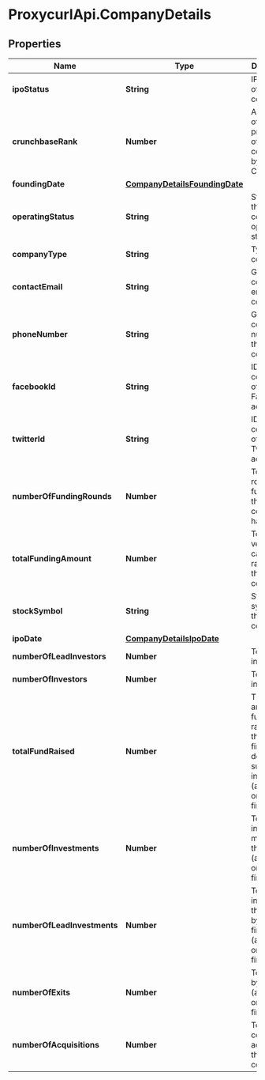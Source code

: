# ProxycurlApi.CompanyDetails

## Properties

Name | Type | Description | Notes
------------ | ------------- | ------------- | -------------
**ipoStatus** | **String** | IPO status of the company | [optional] 
**crunchbaseRank** | **Number** | A measure of prominence of this company by Crunchbase | [optional] 
**foundingDate** | [**CompanyDetailsFoundingDate**](CompanyDetailsFoundingDate.md) |  | [optional] 
**operatingStatus** | **String** | Status of the company&#39;s operational status | [optional] 
**companyType** | **String** | Type of company | [optional] 
**contactEmail** | **String** | General contact email of the company | [optional] 
**phoneNumber** | **String** | General contact number of the company | [optional] 
**facebookId** | **String** | ID of the company&#39;s official Facebook account | [optional] 
**twitterId** | **String** | ID of the company&#39;s official Twitter account | [optional] 
**numberOfFundingRounds** | **Number** | Total rounds of funding that this company has raised | [optional] 
**totalFundingAmount** | **Number** | Total venture capital raised by this company | [optional] 
**stockSymbol** | **String** | Stock symbol of this public company | [optional] 
**ipoDate** | [**CompanyDetailsIpoDate**](CompanyDetailsIpoDate.md) |  | [optional] 
**numberOfLeadInvestors** | **Number** | Total lead investors | [optional] 
**numberOfInvestors** | **Number** | Total investors | [optional] 
**totalFundRaised** | **Number** | The total amount of funds raised (by this VC firm) to be deployed as subsidiary investments (applicable only for VC firms) | [optional] 
**numberOfInvestments** | **Number** | Total investments made by this VC firm (applicable only for VC firms) | [optional] 
**numberOfLeadInvestments** | **Number** | Total investments that was led by this VC firm (applicable only for VC firms) | [optional] 
**numberOfExits** | **Number** | Total exits by this VC (applicable only for VC firms) | [optional] 
**numberOfAcquisitions** | **Number** | Total companies acquired by this company | [optional] 



